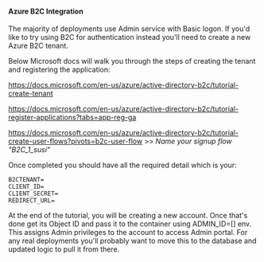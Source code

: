 #### Azure B2C Integration

The majority of deployments use Admin service with Basic logon. If you'd like to try using B2C for authentication instead you'll need to create a new Azure B2C tenant.

Below Microsoft docs will walk you through the steps of creating the tenant and registering the application:

https://docs.microsoft.com/en-us/azure/active-directory-b2c/tutorial-create-tenant

https://docs.microsoft.com/en-us/azure/active-directory-b2c/tutorial-register-applications?tabs=app-reg-ga

https://docs.microsoft.com/en-us/azure/active-directory-b2c/tutorial-create-user-flows?pivots=b2c-user-flow >> *Name your signup flow "B2C_1_susi"*


Once completed you should have all the required detail which is your:
```
B2CTENANT=
CLIENT_ID=
CLIENT_SECRET=
REDIRECT_URL=
```
At the end of the tutorial, you will be creating a new account. Once that's done get its Object ID and pass it to the container using ADMIN_ID=[] env. This assigns Admin privileges to the account to access Admin portal. For any real deployments you'll probably want to move this to the database and updated logic to pull it from there.





